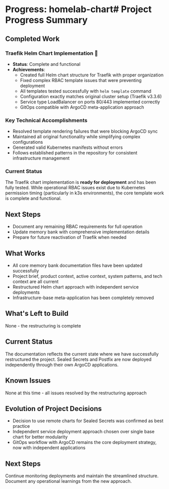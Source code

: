 # Progress: homelab-chart# Project Progress Summary

## Completed Work

### Traefik Helm Chart Implementation 🎯
- **Status**: Complete and functional
- **Achievements**:
  - Created full Helm chart structure for Traefik with proper organization
  - Fixed complex RBAC template issues that were preventing deployment
  - All templates tested successfully with `helm template` command
  - Configuration exactly matches original cluster setup (Traefik v3.3.6)
  - Service type LoadBalancer on ports 80/443 implemented correctly
  - GitOps compatible with ArgoCD meta-application approach

### Key Technical Accomplishments
- Resolved template rendering failures that were blocking ArgoCD sync
- Maintained all original functionality while simplifying complex configurations
- Generated valid Kubernetes manifests without errors
- Follows established patterns in the repository for consistent infrastructure management

### Current Status
The Traefik chart implementation is **ready for deployment** and has been fully tested. While operational RBAC issues exist due to Kubernetes permission timing (particularly in k3s environments), the core template work is complete and functional.

## Next Steps
- Document any remaining RBAC requirements for full operation
- Update memory bank with comprehensive implementation details  
- Prepare for future reactivation of Traefik when needed


## What Works
- All core memory bank documentation files have been updated successfully  
- Project brief, product context, active context, system patterns, and tech context are all current
- Restructured Helm chart approach with independent service deployments
- Infrastructure-base meta-application has been completely removed

## What's Left to Build
None - the restructuring is complete

## Current Status
The documentation reflects the current state where we have successfully restructured the project. Sealed Secrets and Postfix are now deployed independently through their own ArgoCD applications.

## Known Issues
None at this time - all issues resolved by the restructuring approach

## Evolution of Project Decisions
- Decision to use remote charts for Sealed Secrets was confirmed as best practice  
- Independent service deployment approach chosen over single base chart for better modularity
- GitOps workflow with ArgoCD remains the core deployment strategy, now with independent applications

## Next Steps
Continue monitoring deployments and maintain the streamlined structure. Document any operational learnings from the new approach.
